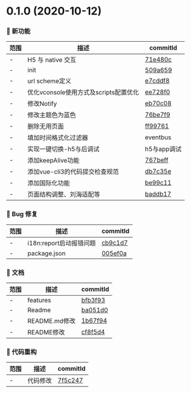 # 0.1.0 (2020-10-12)

### 🌟 新功能
范围|描述|commitId
--|--|--
 - |  H5 与 native 交互 | [71e480c](https://github.com/parajs/vant-vue-template/commit/71e480c)
 - | init | [509a659](https://github.com/parajs/vant-vue-template/commit/509a659)
 - | url scheme定义 | [e7cddf8](https://github.com/parajs/vant-vue-template/commit/e7cddf8)
 - | 优化vconsole使用方式及scripts配置优化 | [ee728f0](https://github.com/parajs/vant-vue-template/commit/ee728f0)
 - | 修改Notify | [eb70c08](https://github.com/parajs/vant-vue-template/commit/eb70c08)
 - | 修改主题色为蓝色 | [76be7f9](https://github.com/parajs/vant-vue-template/commit/76be7f9)
 - | 删除无用页面 | [ff99761](https://github.com/parajs/vant-vue-template/commit/ff99761)
 - | 填加时间格式化过滤器|eventbus|jsBridge | [994aeeb](https://github.com/parajs/vant-vue-template/commit/994aeeb)
 - | 实现一键切换-h5与后调试|h5与app调试 | [f0495c4](https://github.com/parajs/vant-vue-template/commit/f0495c4)
 - | 添加keepAlive功能 | [767beff](https://github.com/parajs/vant-vue-template/commit/767beff)
 - | 添加vue-cli3的代码提交检查规范 | [db7c35e](https://github.com/parajs/vant-vue-template/commit/db7c35e)
 - | 添加国际化功能 | [be99c11](https://github.com/parajs/vant-vue-template/commit/be99c11)
 - | 页面结构调整、刘海适配等 | [baddb17](https://github.com/parajs/vant-vue-template/commit/baddb17)


### 🐛 Bug 修复
范围|描述|commitId
--|--|--
 - | i18n:report启动报错问题 | [cb9c1d7](https://github.com/parajs/vant-vue-template/commit/cb9c1d7)
 - | package.json | [005ef0a](https://github.com/parajs/vant-vue-template/commit/005ef0a)


### 📝 文档
范围|描述|commitId
--|--|--
 - | features | [bfb3f93](https://github.com/parajs/vant-vue-template/commit/bfb3f93)
 - | Readme | [ba051d0](https://github.com/parajs/vant-vue-template/commit/ba051d0)
 - | README.md修改 | [1b67f94](https://github.com/parajs/vant-vue-template/commit/1b67f94)
 - | README修改 | [cf8f5d4](https://github.com/parajs/vant-vue-template/commit/cf8f5d4)


### 🔨 代码重构
范围|描述|commitId
--|--|--
 - | 代码修改 | [7f5c247](https://github.com/parajs/vant-vue-template/commit/7f5c247)

